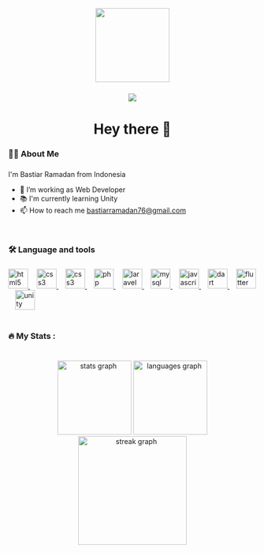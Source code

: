 <!--
**bsrmdn/BsRmdn** is a ✨ _special_ ✨ repository because its `README.md` (this file) appears on your GitHub profile.

Here are some ideas to get you started:

- 🔭 I’m currently working on ...
- 🌱 I’m currently learning ...
- 👯 I’m looking to collaborate on ...
- 🤔 I’m looking for help with ...
- 💬 Ask me about ...
- 📫 How to reach me: ...
- 😄 Pronouns: ...
- ⚡ Fun fact: ...
-->
<div align="center">
  <img height="150" src="https://camo.githubusercontent.com/62da68eb62b1e5f175f7d1f0191dd89a653d7908feb22d37d4a0ab07365d6791/68747470733a2f2f6d656469612e67697068792e636f6d2f6d656469612f4d3967624264396e6244724f5475314d71782f67697068792e676966"  />
</div>
<!--
###

<div align="center">
  <img src="https://img.shields.io/static/v1?message=LinkedIn&logo=linkedin&label=&color=0077B5&logoColor=white&labelColor=&style=for-the-badge" height="25" alt="linkedin logo"  />
</div> 
-->

###

<div align="center">
  <img src="https://visitor-badge.laobi.icu/badge?page_id=bsrmdn.bsrmdn&"  />
</div>

###

<h1 align="center">Hey there 👋</h1>

###

<h3 align="left">👩‍💻  About Me</h3>

###

  I'm Bastiar Ramadan from Indonesia
  
  - 🔭 I’m working as Web Developer
  - 📚 I'm currently learning Unity
  - 📫 How to reach me bastiarramadan76@gmail.com
<br>

###

<h3 align="left">🛠 Language and tools</h3>

###

<div align="left">
  <a href="https://www.w3.org/html">
    <img src="https://cdn.jsdelivr.net/gh/devicons/devicon/icons/html5/html5-original.svg" height="40" alt="html5 logo"  />
  </a>
  <img width="10" />
  <a href="https://www.w3schools.com/Css">
    <img src="https://cdn.jsdelivr.net/gh/devicons/devicon/icons/css3/css3-original.svg" height="40" alt="css3 logo"  />
  </a>
  <img width="10" />
  <a href="https://www.getbootstrap.com">
    <img src="https://cdn.jsdelivr.net/gh/devicons/devicon/icons/bootstrap/bootstrap-original.svg" height="40" alt="css3 logo"  />
  </a>
  <img width="10" />
  <a href="https://www.php.net">
    <img src="https://cdn.jsdelivr.net/gh/devicons/devicon/icons/php/php-original.svg" height="40" alt="php logo"  />
  </a>
  <img width="10" />
  <a href="https://www.laravel.com">
    <img src="https://cdn.jsdelivr.net/gh/devicons/devicon/icons/laravel/laravel-plain-wordmark.svg" height="40" alt="laravel logo"  />
  </a>
  <img width="10" />
  <a href="https://www.mysql.com">
    <img src="https://cdn.jsdelivr.net/gh/devicons/devicon/icons/mysql/mysql-original-wordmark.svg" height="40" alt="mysql logo"  />
  </a>
  <img width="10" />
  <a href="https://www.w3schools.com/js">
    <img src="https://cdn.jsdelivr.net/gh/devicons/devicon/icons/javascript/javascript-original.svg" height="40" alt="javascript logo"  />
  </a>
  <img width="10" />
  <a href="https://www.dart.dev">
    <img src="https://cdn.jsdelivr.net/gh/devicons/devicon/icons/dart/dart-original.svg" height="40" alt="dart logo"  />
  </a>
  <img width="10" />
  <a href="https://www.flutter.dev">
    <img src="https://cdn.jsdelivr.net/gh/devicons/devicon/icons/flutter/flutter-original.svg" height="40" alt="flutter logo"  />
  </a>
  <img width="10" />
  <a href="https://www.unity.com">
    <img src="https://cdn.jsdelivr.net/gh/devicons/devicon/icons/unity/unity-original.svg" height="40" alt="unity logo"  />
  </a>
</div>
<br>

###

<h3 align="left">🔥   My Stats :</h3>

###

<div align="center">
  <br>
  <img src="https://github-readme-stats.vercel.app/api?username=bsrmdn&hide_title=false&hide_rank=false&show_icons=true&include_all_commits=true&count_private=true&disable_animations=false&theme=dracula&locale=en&hide_border=false" height="150" alt="stats graph"  />   
  <img src="https://github-readme-stats.vercel.app/api/top-langs?username=bsrmdn&locale=en&hide_title=false&layout=compact&card_width=320&langs_count=5&theme=dracula&hide_border=false" height="150" alt="languages graph"  />
  <img src="https://streak-stats.demolab.com?user=bsrmdn&locale=en&mode=daily&theme=dark&hide_border=false&border_radius=5&order=3" height="220" alt="streak graph"  />
</div>

###
